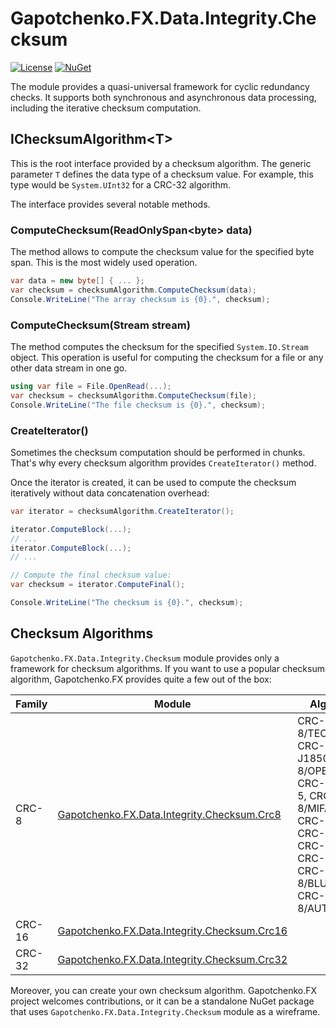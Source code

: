 ﻿# Gapotchenko.FX.Data.Integrity.Checksum
[![License](https://img.shields.io/badge/license-MIT-green.svg)](../../../../../LICENSE)
[![NuGet](https://img.shields.io/nuget/v/Gapotchenko.FX.Data.Integrity.Checksum.svg)](https://www.nuget.org/packages/Gapotchenko.FX.Data.Integrity.Checksum)

The module provides a quasi-universal framework for cyclic redundancy checks.
It supports both synchronous and asynchronous data processing, including the iterative checksum computation.

## IChecksumAlgorithm&lt;T&gt;

This is the root interface provided by a checksum algorithm.
The generic parameter `T` defines the data type of a checksum value.
For example, this type would be `System.UInt32` for a CRC-32 algorithm.

The interface provides several notable methods.

### ComputeChecksum(ReadOnlySpan&lt;byte&gt; data)

The method allows to compute the checksum value for the specified byte span.
This is the most widely used operation.

```c#
var data = new byte[] { ... };
var checksum = checksumAlgorithm.ComputeChecksum(data);
Console.WriteLine("The array checksum is {0}.", checksum);
```

### ComputeChecksum(Stream stream)

The method computes the checksum for the specified `System.IO.Stream` object.
This operation is useful for computing the checksum for a file or any other data stream in one go.

```c#
using var file = File.OpenRead(...);
var checksum = checksumAlgorithm.ComputeChecksum(file);
Console.WriteLine("The file checksum is {0}.", checksum);
```

### CreateIterator()

Sometimes the checksum computation should be performed in chunks.
That's why every checksum algorithm provides `CreateIterator()` method.

Once the iterator is created, it can be used to compute the checksum iteratively without data concatenation overhead:

```csharp
var iterator = checksumAlgorithm.CreateIterator();

iterator.ComputeBlock(...);
// ...
iterator.ComputeBlock(...);
// ...

// Compute the final checksum value:
var checksum = iterator.ComputeFinal();

Console.WriteLine("The checksum is {0}.", checksum);
```

## Checksum Algorithms

`Gapotchenko.FX.Data.Integrity.Checksum` module provides only a framework for checksum algorithms.
If you want to use a popular checksum algorithm, Gapotchenko.FX provides quite a few out of the box:

| Family    | Module                                                                                                 | Algorithms |
| --------- | ------------------------------------------------------------------------------------------------------ | ---------- |
| CRC-8     | [Gapotchenko.FX.Data.Integrity.Checksum.Crc8](..\Gapotchenko.FX.Data.Integrity.Checksum.Crc8#readme)   | CRC-8, CRC-8/TECH-3250, CRC-8/SAE-J1850, CRC-8/OPENSAFETY, CRC-8/NRSC-5, CRC-8/MIFARE-MAD, CRC-8/MAXIM, CRC-8/I-CODE, CRC-8/HITAG, CRC-8/DARC, CRC-8/BLUETOOTH, CRC-8/AUTOSAR 
| CRC-16    | [Gapotchenko.FX.Data.Integrity.Checksum.Crc16](..\Gapotchenko.FX.Data.Integrity.Checksum.Crc16#readme) |
| CRC-32    | [Gapotchenko.FX.Data.Integrity.Checksum.Crc32](..\Gapotchenko.FX.Data.Integrity.Checksum.Crc32#readme) |

Moreover, you can create your own checksum algorithm.
Gapotchenko.FX project welcomes contributions, or it can be a standalone NuGet package that uses `Gapotchenko.FX.Data.Integrity.Checksum` module as a wireframe.
